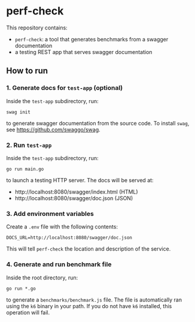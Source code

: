 # perf-check

This repository contains:
- `perf-check`: a tool that generates benchmarks from a swagger documentation
- a testing REST app that serves swagger documentation

## How to run

### 1. Generate docs for `test-app` (optional)

Inside the `test-app` subdirectory, run:

    swag init

to generate swagger documentation from the source code. To install `swag`, see https://github.com/swaggo/swag.

### 2. Run `test-app`

Inside the `test-app` subdirectory, run:

    go run main.go

to launch a testing HTTP server. The docs will be served at:

- http://localhost:8080/swagger/index.html (HTML)
- http://localhost:8080/swagger/doc.json (JSON)

### 3. Add environment variables

Create a `.env` file with the following contents:

    DOCS_URL=http://localhost:8080/swagger/doc.json

This will tell `perf-check` the location and description of the service.

### 4. Generate and run benchmark file

Inside the root directory, run:

    go run *.go

to generate a `benchmarks/benchmark.js` file. The file is automatically ran using the `k6` binary in your path. If you do not have `k6` installed, this operation will fail.